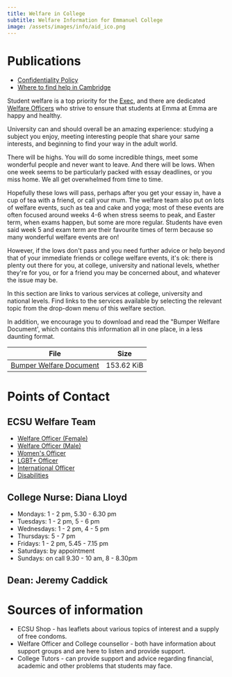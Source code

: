 ```yaml
---
title: Welfare in College
subtitle: Welfare Information for Emmanuel College
image: /assets/images/info/aid_ico.png
---
```

# Publications

* [Confidentiality Policy](https://docs.google.com/document/d/1RYgyNXiyxQ35xMOq1CPx5qQaL0qXWZy9RnuzNpn4OQI/edit)
* [Where to find help in Cambridge](https://drive.google.com/open?id=1OsxXQEyyVVSP7PDmX333_MqBGLdi_7uG)

Student welfare is a top priority for the [Exec](/exec), and there are dedicated [Welfare Officers](/exec/welfarel) who strive to ensure that students at Emma at Emma are happy and healthy.

University can and should overall be an amazing experience: studying a subject you enjoy, meeting interesting people that share your same interests, and beginning to find your way in the adult world.

There will be highs. You will do some incredible things, meet some wonderful people and never want to leave. And there will be lows. When one week seems to be particularly packed with essay deadlines, or you miss home. We all get overwhelmed from time to time.

Hopefully these lows will pass, perhaps after you get your essay in, have a cup of tea with a friend, or call your mum. The welfare team also put on lots of welfare events, such as tea and cake and yoga; most of these events are often focused around weeks 4-6 when stress seems to peak, and Easter term, when exams happen, but some are more regular. Students have even said week 5 and exam term are their favourite times of term because so many wonderful welfare events are on!

However, if the lows don't pass and you need further advice or help beyond that of your immediate friends or college welfare events, it's ok: there is plenty out there for you, at college, university and national levels, whether they're for you, or for a friend you may be concerned about, and whatever the issue may be.

In this section are links to various services at college, university and national levels. Find links to the services available by selecting the relevant topic from the drop-down menu of this welfare section.

In addition, we encourage you to download and read the "Bumper Welfare Document', which contains this information all in one place, in a less daunting format.

| File                                              | Size       |
| ------------------------------------------------- | ---------- |
| [Bumper Welfare Document](/pdf/bumperwelfare.pdf) | 153.62 KiB |

# Points of Contact

## ECSU Welfare Team

* [Welfare Officer (Female)](/exec/welfarel)
* [Welfare Officer (Male)](/exec/welfared)
* [Women's Officer](/exec/womens_officer)
* [LGBT+ Officer](/exec/lgbt_officer)
* [International Officer](/exec/international_officer)
* [Disabilities](/exec/disabilities_officer)

## College Nurse: Diana Lloyd

* Mondays: 1 - 2 pm, 5.30 - 6.30 pm
* Tuesdays: 1 - 2 pm, 5 - 6 pm 
* Wednesdays: 1 - 2 pm, 4 - 5 pm
* Thursdays: 5 - 7 pm
* Fridays: 1 - 2 pm, 5.45 - 7.15 pm
* Saturdays: by appointment
* Sundays: on call 9.30 - 10 am, 8 - 8.30pm

## Dean: Jeremy Caddick

# Sources of information

- ECSU Shop - has leaflets about various topics of interest and a supply of free condoms.
- Welfare Officer and College counsellor - both have information about support groups and are here to listen and provide support.
- College Tutors - can provide support and advice regarding financial, academic and other problems that students may face.

